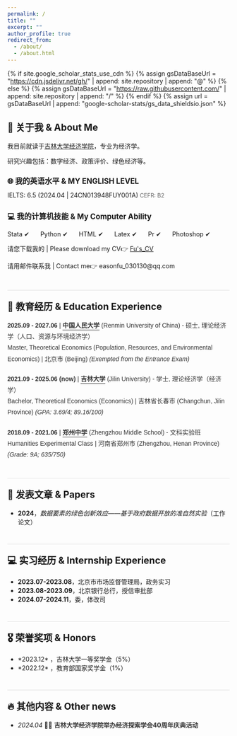 ```yaml
---
permalink: /
title: ""
excerpt: ""
author_profile: true
redirect_from: 
  - /about/
  - /about.html
---
```


{% if site.google_scholar_stats_use_cdn %}
{% assign gsDataBaseUrl = "https://cdn.jsdelivr.net/gh/" | append: site.repository | append: "@" %}
{% else %}
{% assign gsDataBaseUrl = "https://raw.githubusercontent.com/" | append: site.repository | append: "/" %}
{% endif %}
{% assign url = gsDataBaseUrl | append: "google-scholar-stats/gs_data_shieldsio.json" %}

<span class='anchor' id='about-me'></span>

<h2>👤 关于我 & About Me</h2>
<p>我目前就读于<a href='http://jjxy.jlu.edu.cn/'>吉林大学经济学院</a>，专业为经济学。</p>
<p>研究兴趣包括：数字经济、政策评价、绿色经济等。</p>

<h3 style="font-size: 1.2em; margin-bottom: 10px;">🌐 我的英语水平 & MY ENGLISH LEVEL</h3>
<ul style="list-style-type: none; padding: 0; margin: 0; font-size: 1em; line-height: 1.5;">
  <li style="text-align: left; margin-bottom: 5px;">IELTS: 6.5 (2024.04 | 24CN013948FUY001A) <span style="font-size: 0.9em; color: #666;">CEFR: B2</span></li>
</ul>

<h3 style="font-size: 1.2em; margin-bottom: 10px;">💻 我的计算机技能 & My Computer Ability</h3>
<ul style="list-style-type: none; padding: 0; display: flex; flex-wrap: wrap; gap: 10px;">
  <li style="margin-right: 15px;">Stata &#x2714;</li>
  <li style="margin-right: 15px;">Python &#x2714;</li>
  <li style="margin-right: 15px;">HTML &#x2714;</li>
  <li style="margin-right: 15px;">Latex &#x2714;</li>
  <li style="margin-right: 15px;">Pr &#x2714;</li>
  <li style="margin-right: 15px;">Photoshop &#x2714;</li>
</ul>

<p>请您下载我的 | Please download my CV👉 <a href="_pages/付怡鑫简历_中文_240507.pdf" download="付怡鑫简历_中文_240507.pdf">Fu's_CV</a></p>
<p>请用邮件联系我 | Contact me👉 easonfu_030130@qq.com </p>

<h2 style="margin-top: 40px; padding-top: 20px; border-top: 1px solid #e0e0e0;">📖 教育经历 & Education Experience</h2>
<ul style="list-style-type: none; padding: 0; font-family: Arial, sans-serif; line-height: 1.8; color: #333;">
  <li style="margin-bottom: 20px; display: flex; flex-direction: column;">
    <span>
      <strong>2025.09 - 2027.06</strong> | 
      <a href="https://www.ruc.edu.cn/" style="text-decoration: none; color: #333;">
        <strong style="border-bottom: 1px solid; padding-bottom: 2px;">中国人民大学</strong> 
        <span style="font-weight: normal;">(Renmin University of China)</span>
      </a> 
      - 硕士, 理论经济学（人口、资源与环境经济学）<br>
      Master, Theoretical Economics (Population, Resources, and Environmental Economics) | 北京市 (Beijing)
      <span style="font-style: italic;">(Exempted from the Entrance Exam)</span>
    </span>
  </li>
  <li style="margin-bottom: 20px; display: flex; flex-direction: column;">
    <span>
      <strong>2021.09 - 2025.06 (now)</strong> | 
      <a href="https://www.jlu.edu.cn/" style="text-decoration: none; color: #333;">
        <strong style="border-bottom: 1px solid; padding-bottom: 2px;">吉林大学</strong>
        <span style="font-weight: normal;">(Jilin University)</span>
      </a> 
      - 学士, 理论经济学（经济学）<br>
      Bachelor, Theoretical Economics (Economics) | 吉林省长春市 (Changchun, Jilin Province)
      <span style="font-style: italic;">(GPA: 3.69/4; 89.16/100)</span>
    </span>
  </li>
  <li style="margin-bottom: 20px; display: flex; flex-direction: column;">
    <span>
      <strong>2018.09 - 2021.06</strong> | 
      <a href="http://www.zzms.com/" style="text-decoration: none; color: #333;">
        <strong style="border-bottom: 1px solid; padding-bottom: 2px;">郑州中学</strong>
        <span style="font-weight: normal;">(Zhengzhou Middle School)</span>
      </a> 
      - 文科实验班<br>
      Humanities Experimental Class | 河南省郑州市 (Zhengzhou, Henan Province)
      <span style="font-style: italic;">(Grade: 9A; 635/750)</span>
    </span>
  </li>
</ul>


<h2 style="margin-top: 40px; padding-top: 20px; border-top: 1px solid #e0e0e0;">📝 发表文章 & Papers</h2>
<ul>
  <li><strong>2024</strong>，<em>数据要素的绿色创新效应——基于政府数据开放的准自然实验</em>（工作论文）</li>
</ul>

<h2 style="margin-top: 40px; padding-top: 20px; border-top: 1px solid #e0e0e0;">💻 实习经历 & Internship Experience</h2>
<ul>
  <li><strong>2023.07-2023.08</strong>，北京市市场监督管理局，政务实习</li>
  <li><strong>2023.08-2023.09</strong>，北京银行总行，授信审批部</li>
  <li><strong>2024.07-2024.11</strong>，委，体改司</li>
</ul>

<h2 style="margin-top: 40px; padding-top: 20px; border-top: 1px solid #e0e0e0;">🎖 荣誉奖项 & Honors</h2>
<ul>
  <li>*2023.12* ，吉林大学一等奖学金（5%）</li>
  <li>*2022.12* ，教育部国家奖学金（1%）</li>
</ul>

<h2 style="margin-top: 40px; padding-top: 20px; border-top: 1px solid #e0e0e0;">🔥 其他内容 & Other news</h2>
<ul>
  <li><em>2024.04</em> 🎉🎉 <a href="http://jjxy.jlu.edu.cn/info/1058/17485.htm" style="text-decoration: none; color: #333; font-weight: bold;">吉林大学经济学院举办经济探索学会40周年庆典活动</a></li>
</ul>
